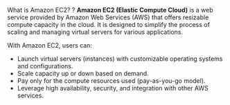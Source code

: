 What is Amazon EC2?
?
**Amazon EC2 (Elastic Compute Cloud)** is a web service provided by Amazon Web Services (AWS) that offers resizable compute capacity in the cloud. It is designed to simplify the process of scaling and managing virtual servers for various applications.

With Amazon EC2, users can:
- Launch virtual servers (instances) with customizable operating systems and configurations.
- Scale capacity up or down based on demand.
- Pay only for the compute resources used (pay-as-you-go model).
- Leverage high availability, security, and integration with other AWS services.